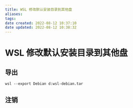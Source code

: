 ```yaml
---
title: WSL 修改默认安装目录到其他盘
aliases: 
tags: 
date created: 2022-08-12 10:37:10
date updated: 2022-08-12 10:38:32
---
```


# WSL 修改默认安装目录到其他盘

## 导出

```shell
wsl --export Debian d:wsl-debian.tar
```

## 注销
